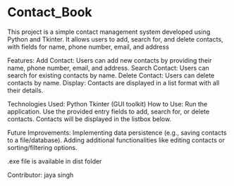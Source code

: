 # Contact_Book
This project is a simple contact management system developed using Python and Tkinter. It allows users to add, search for, and delete contacts, with fields for name, phone number, email, and address

Features:
Add Contact: Users can add new contacts by providing their name, phone number, email, and address.
Search Contact: Users can search for existing contacts by name.
Delete Contact: Users can delete contacts by name.
Display: Contacts are displayed in a list format with all their details.



Technologies Used:
Python
Tkinter (GUI toolkit)
How to Use:
Run the application.
Use the provided entry fields to add, search for, or delete contacts.
Contacts will be displayed in the listbox below.


Future Improvements:
Implementing data persistence (e.g., saving contacts to a file/database).
Adding additional functionalities like editing contacts or sorting/filtering options.

.exe file is available in dist folder

Contributor:
jaya singh
